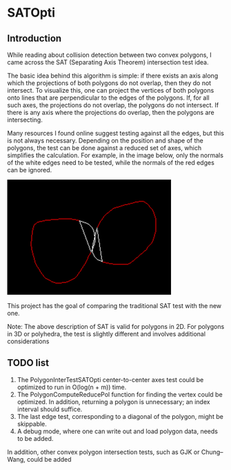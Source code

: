 ﻿# SATOpti

## Introduction

While reading about collision detection between two convex polygons, I came across the SAT (Separating Axis Theorem) intersection test idea.

The basic idea behind this algorithm is simple: if there exists an axis along which the projections of both polygons do not overlap, then they do not intersect. To visualize this, one can project the vertices of both polygons onto lines that are perpendicular to the edges of the polygons. If, for all such axes, the projections do not overlap, the polygons do not intersect. If there is any axis where the projections do overlap, then the polygons are intersecting.

Many resources I found online suggest testing against all the edges, but this is not always necessary. Depending on the position and shape of the polygons, the test can be done against a reduced set of axes, which simplifies the calculation.
For example, in the image below, only the normals of the white edges need to be tested, while the normals of the red edges can be ignored.

![Screenshot](images/PolIntersection.png)

This project has the goal of comparing the traditional SAT test with the new one.

Note: The above description of SAT is valid for polygons in 2D. For polygons in 3D or polyhedra, the test is slightly different and involves additional considerations


## TODO list
  
1. The PolygonInterTestSATOpti center-to-center axes test could be optimized to run in O(log(n + m)) time.
2. The PolygonComputeReducePol function for finding the vertex could be optimized. In addition, returning a polygon is unnecessary; an index interval should suffice.
3. The last edge test, corresponding to a diagonal of the polygon, might be skippable.
4. A debug mode, where one can write out and load polygon data, needs to be added. 

In addition, other convex polygon intersection tests, such as GJK or Chung–Wang, could be added

